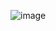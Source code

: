 ![image](https://github.com/Spykerwolf/react-supermarket-saver/assets/26391619/1c5575ed-f0d3-4a32-8f88-7d6c8797c2b6)
